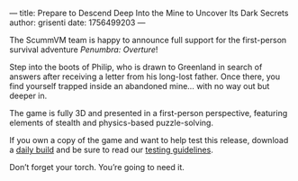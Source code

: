 —
title: Prepare to Descend Deep Into the Mine to Uncover Its Dark Secrets
author: grisenti
date: 1756499203
—

The ScummVM team is happy to announce full support for the first-person survival adventure _Penumbra: Overture_!

Step into the boots of Philip, who is drawn to Greenland in search of answers after receiving a letter from his long-lost father. Once there, you find yourself trapped inside an abandoned mine… with no way out but deeper in.

The game is fully 3D and presented in a first-person perspective, featuring elements of stealth and physics-based puzzle-solving.

If you own a copy of the game and want to help test this release, download a [daily build](https://scummvm.org/downloads/#daily) and be sure to read our [testing guidelines](https://wiki.scummvm.org/index.php/Release_Testing#Testing_Guidelines).

Don’t forget your torch. You’re going to need it.

